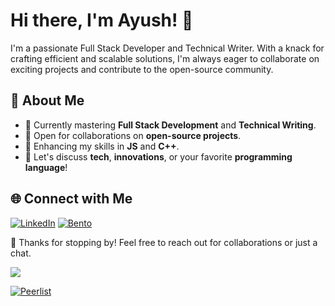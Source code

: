 # Hi there, I'm Ayush! 👋

I'm a passionate Full Stack Developer and Technical Writer. With a knack for crafting efficient and scalable solutions, I'm always eager to collaborate on exciting projects and contribute to the open-source community.

## 🚀 About Me
- 🔭 Currently mastering **Full Stack Development** and **Technical Writing**.
- 👯 Open for collaborations on **open-source projects**.
- 🌱 Enhancing my skills in **JS** and **C++**.
- 💬 Let's discuss **tech**, **innovations**, or your favorite **programming language**!


## 🌐 Connect with Me
[![LinkedIn](https://img.shields.io/badge/LinkedIn-0077B5?style=for-the-badge&logo=linkedin&logoColor=white)](https://www.linkedin.com/in/ayushmokal/) [![Bento](https://img.shields.io/badge/Bento-FF4500?style=for-the-badge&logo=bento&logoColor=white)](https://bento.me/ayushmokal)



🎉 Thanks for stopping by! Feel free to reach out for collaborations or just a chat.

![](https://komarev.com/ghpvc/?username=ayushmokal)

[![Peerlist](https://github-readme-badge.peerlist.io/api/ayushmokal?style=social)](https://peerlist.io/ayushmokal)
